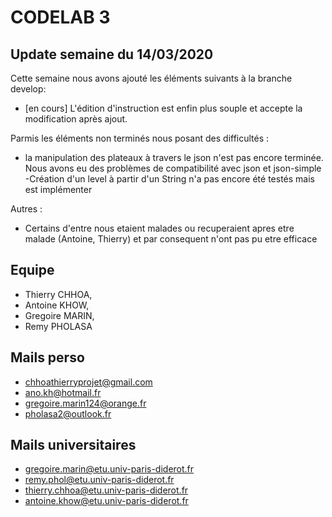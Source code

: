 # CODELAB 3

## Update semaine du 14/03/2020

Cette semaine nous avons ajouté les éléments suivants à la branche develop:
- [en cours] L'édition d'instruction est enfin plus souple et accepte la modification après ajout. 

Parmis les éléments non terminés nous posant des difficultés :
- la manipulation des plateaux à travers le json n'est pas encore terminée. Nous avons eu des problèmes de compatibilité avec json et json-simple
-Création d'un level à partir d'un String n'a pas encore été testés mais est implémenter

Autres :
- Certains d'entre nous etaient malades ou recuperaient apres etre malade (Antoine, Thierry) et par consequent n'ont pas pu etre efficace

## Equipe

- Thierry CHHOA,
- Antoine KHOW,
- Gregoire  MARIN,
- Remy PHOLASA

## Mails perso

- chhoathierryprojet@gmail.com
- ano.kh@hotmail.fr
- gregoire.marin124@orange.fr
- pholasa2@outlook.fr

## Mails universitaires

- gregoire.marin@etu.univ-paris-diderot.fr
- remy.phol@etu.univ-paris-diderot.fr
- thierry.chhoa@etu.univ-paris-diderot.fr
- antoine.khow@etu.univ-paris-diderot.fr
